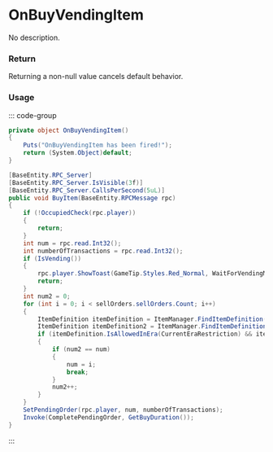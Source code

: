 # OnBuyVendingItem
<Badge type="info" text="Vending"/><Badge type="danger" text="Carbon Compatible"/><Badge type="warning" text="Oxide Compatible"/>
No description.
### Return
Returning a non-null value cancels default behavior.

### Usage
::: code-group
```csharp [Example]
private object OnBuyVendingItem()
{
	Puts("OnBuyVendingItem has been fired!");
	return (System.Object)default;
}
```
```csharp [Source — Assembly-CSharp @ VendingMachine]
[BaseEntity.RPC_Server]
[BaseEntity.RPC_Server.IsVisible(3f)]
[BaseEntity.RPC_Server.CallsPerSecond(5uL)]
public void BuyItem(BaseEntity.RPCMessage rpc)
{
	if (!OccupiedCheck(rpc.player))
	{
		return;
	}
	int num = rpc.read.Int32();
	int numberOfTransactions = rpc.read.Int32();
	if (IsVending())
	{
		rpc.player.ShowToast(GameTip.Styles.Red_Normal, WaitForVendingMessage, false);
		return;
	}
	int num2 = 0;
	for (int i = 0; i < sellOrders.sellOrders.Count; i++)
	{
		ItemDefinition itemDefinition = ItemManager.FindItemDefinition(sellOrders.sellOrders[i].itemToSellID);
		ItemDefinition itemDefinition2 = ItemManager.FindItemDefinition(sellOrders.sellOrders[i].currencyID);
		if (itemDefinition.IsAllowedInEra(CurrentEraRestriction) && itemDefinition2.IsAllowedInEra(CurrentEraRestriction))
		{
			if (num2 == num)
			{
				num = i;
				break;
			}
			num2++;
		}
	}
	SetPendingOrder(rpc.player, num, numberOfTransactions);
	Invoke(CompletePendingOrder, GetBuyDuration());
}

```
:::
